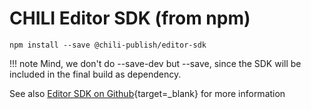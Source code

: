 # CHILI Editor SDK (from npm)

```
npm install --save @chili-publish/editor-sdk
```

!!! note
    Mind, we don't do --save-dev but --save, since the SDK will be included in the final build as dependency.

See also [Editor SDK on Github](https://github.com/chili-publish/editor-sdk){target=_blank} for more information